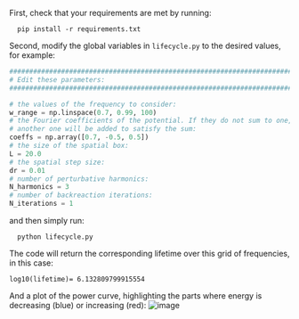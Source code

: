 First, check that your requirements are met by running:
```console
  pip install -r requirements.txt
```
Second, modify the global variables in `lifecycle.py` to the desired values, for example:
```python
############################################################################
# Edit these parameters:
############################################################################

# the values of the frequency to consider:
w_range = np.linspace(0.7, 0.99, 100)
# the Fourier coefficients of the potential. If they do not sum to one,
# another one will be added to satisfy the sum:
coeffs = np.array([0.7, -0.5, 0.5])
# the size of the spatial box:
L = 20.0
# the spatial step size:
dr = 0.01
# number of perturbative harmonics:
N_harmonics = 3
# number of backreaction iterations:
N_iterations = 1
```
and then simply run:
```console
  python lifecycle.py
```


The code will return the corresponding lifetime over this grid of frequencies, in this case:
```console
log10(lifetime)= 6.132809799915554
```
And a plot of the power curve, highlighting the parts where energy is decreasing (blue) or increasing (red):
![image](https://user-images.githubusercontent.com/25751555/112235844-addea080-8bfc-11eb-9a42-6ae580a7ff32.png)

